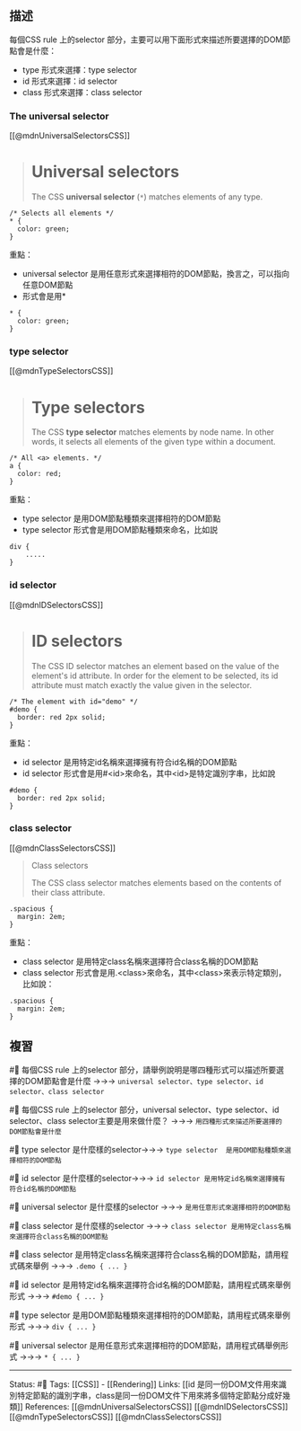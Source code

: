 ## 描述

每個CSS rule 上的selector 部分，主要可以用下面形式來描述所要選擇的DOM節點會是什麼：
- type 形式來選擇：type selector
- id 形式來選擇：id selector
- class 形式來選擇：class selector


### The universal selector
[[@mdnUniversalSelectorsCSS]]
> # Universal selectors
> The CSS **universal selector** (`*`) matches elements of any type.

```
/* Selects all elements */
* {
  color: green;
}
```

重點：
- universal selector 是用任意形式來選擇相符的DOM節點，換言之，可以指向任意DOM節點
- 形式會是用*
```
* {
  color: green;
}
```

### type selector 
[[@mdnTypeSelectorsCSS]]
> # Type selectors
>
> The CSS **type selector** matches elements by node name. In other words, it selects all elements of the given type within a document.

```
/* All <a> elements. */
a {
  color: red;
}
```

重點：
- type selector  是用DOM節點種類來選擇相符的DOM節點
- type selector 形式會是用DOM節點種類來命名，比如説
```
div {
	.....
}
```

### id selector

[[@mdnIDSelectorsCSS]]
> # ID selectors
>
> The CSS ID selector matches an element based on the value of the element's id attribute. In order for the element to be selected, its id attribute must match exactly the value given in the selector.

```
/* The element with id="demo" */
#demo {
  border: red 2px solid;
}
```

重點：
- id selector 是用特定id名稱來選擇擁有符合id名稱的DOM節點
- id selector 形式會是用#\<id\>來命名，其中\<id\>是特定識別字串，比如說
```
#demo {
  border: red 2px solid;
}
```

### class selector

[[@mdnClassSelectorsCSS]]
> Class selectors
>
> The CSS class selector matches elements based on the contents of their class attribute.
```
.spacious {
  margin: 2em;
}
```

重點：
- class selector 是用特定class名稱來選擇符合class名稱的DOM節點
- class selector 形式會是用.\<class\>來命名，其中\<class\>來表示特定類別，比如說：
```
.spacious {
  margin: 2em;
}
```
## 複習

#🧠 每個CSS rule 上的selector 部分，請舉例說明是哪四種形式可以描述所要選擇的DOM節點會是什麼 ->->-> `universal selector、type selector、id selector、class selector`
<!--SR:!2023-06-05,68,230-->

#🧠 每個CSS rule 上的selector 部分，universal selector、type selector、id selector、class selector主要是用來做什麼？ ->->-> `用四種形式來描述所要選擇的DOM節點會是什麼`
<!--SR:!2023-07-02,191,250-->

#🧠 type selector 是什麼樣的selector->->-> `type selector  是用DOM節點種類來選擇相符的DOM節點`
<!--SR:!2024-01-21,307,250-->

#🧠 id selector 是什麼樣的selector->->-> `id selector 是用特定id名稱來選擇擁有符合id名稱的DOM節點`
<!--SR:!2024-01-12,304,250-->

#🧠 universal selector 是什麼樣的selector ->->-> `是用任意形式來選擇相符的DOM節點`
<!--SR:!2023-06-27,188,250-->


#🧠 class selector 是什麼樣的selector ->->-> `class selector 是用特定class名稱來選擇符合class名稱的DOM節點`
<!--SR:!2024-02-06,318,250-->

#🧠 class selector 是用特定class名稱來選擇符合class名稱的DOM節點，請用程式碼來舉例 ->->-> `.demo { ... }`
<!--SR:!2023-06-26,187,250-->

#🧠 id selector 是用特定id名稱來選擇符合id名稱的DOM節點，請用程式碼來舉例形式 ->->-> `#demo { ... }`
<!--SR:!2023-04-22,143,250-->

#🧠 type selector 是用DOM節點種類來選擇相符的DOM節點，請用程式碼來舉例形式 ->->-> `div { ... }`
<!--SR:!2023-05-24,163,250-->

#🧠 universal selector 是用任意形式來選擇相符的DOM節點，請用程式碼舉例形式 ->->-> `* { ... }`
<!--SR:!2024-02-24,331,250-->

---
Status: #🌱 
Tags:
[[CSS]] - [[Rendering]]
Links:
[[id 是同一份DOM文件用來識別特定節點的識別字串，class是同一份DOM文件下用來將多個特定節點分成好幾類]]
References:
[[@mdnUniversalSelectorsCSS]]
[[@mdnIDSelectorsCSS]]
[[@mdnTypeSelectorsCSS]]
[[@mdnClassSelectorsCSS]]